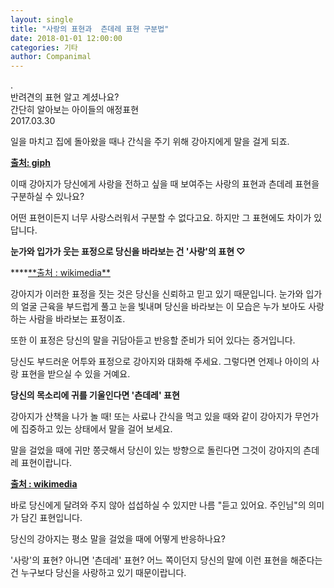 ```yaml
---
layout: single
title: "사랑의 표현과  츤데레 표현 구분법"
date: 2018-01-01 12:00:00
categories: 기타
author: Companimal
---
```


.  
 반려견의 표현 알고 계셨나요?  
 간단히 알아보는 아이들의 애정표현  
 2017.03.30

일을 마치고 집에 돌아왔을 때나 간식을 주기 위해 강아지에게 말을 걸게 되죠.

[**출처: giph**](http://giphy.com/gifs/reaction-dog-W5dDggWdR9qzS)

이때 강아지가 당신에게 사랑을 전하고 싶을 때 보여주는 사랑의 표현과 츤데레 표현을 구분하실 수 있나요?

어떤 표현이든지 너무 사랑스러워서 구분할 수 없다고요. 하지만 그 표현에도 차이가 있답니다.

**눈가와 입가가 웃는 표정으로 당신을 바라보는 건 '사랑'의 표현 ♡**

\***\*[**출처 : wikimedia\*\*](https://commons.wikimedia.org/wiki/File:Quite_the_happy_dog.jpg)

강아지가 이러한 표정을 짓는 것은 당신을 신뢰하고 믿고 있기 때문입니다. 눈가와 입가의 얼굴 근육을 부드럽게 풀고 눈을 빛내며 당신을 바라보는 이 모습은 누가 보아도 사랑하는 사람을 바라보는 표정이죠.

또한 이 표정은 당신의 말을 귀담아듣고 반응할 준비가 되어 있다는 증거입니다.

당신도 부드러운 어투와 표정으로 강아지와 대화해 주세요. 그렇다면 언제나 아이의 사랑 표현을 받으실 수 있을 거예요.

**당신의 목소리에 귀를 기울인다면 '츤데레' 표현**

강아지가 산책을 나가 놀 때! 또는 사료나 간식을 먹고 있을 때와 같이 강아지가 무언가에 집중하고 있는 상태에서 말을 걸어 보세요.

말을 걸었을 때에 귀만 쫑긋해서 당신이 있는 방향으로 돌린다면 그것이 강아지의 츤데레 표현이랍니다.

**[출처 : wikimedia](http://commons.wikimedia.org/wiki/File:Transformation_of_the_ears_of_a_huskamute_puppy_in_6_days.jpg)**

바로 당신에게 달려와 주지 않아 섭섭하실 수 있지만 나름 "듣고 있어요. 주인님"의 의미가 담긴 표현입니다.

당신의 강아지는 평소 말을 걸었을 때에 어떻게 반응하나요?

'사랑'의 표현? 아니면 '츤데레' 표현? 어느 쪽이던지 당신의 말에 이런 표현을 해준다는 건 누구보다 당신을 사랑하고 있기 때문이랍니다.
